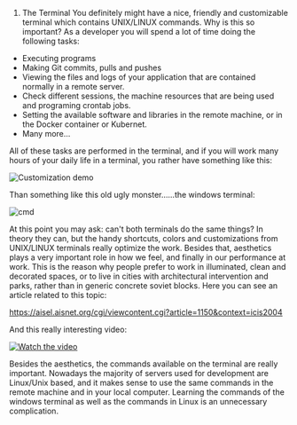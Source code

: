 1.	The Terminal
You definitely might have a nice, friendly and customizable terminal which contains UNIX/LINUX 
commands. Why is this so important? As a developer you will spend a lot of time doing the following 
tasks:

-	Executing programs
-	Making Git commits, pulls and pushes
-	Viewing the files and logs of your application that are contained normally in a remote server. 
-	Check different sessions, the machine resources that are being used and programing crontab jobs.
-	Setting the available software and libraries in the remote machine, or in the Docker container or Kubernet.
-	Many more…

All of these tasks are performed in the terminal, and if you will work many hours of your daily life in a terminal, 
you rather have something like this: 

![Customization demo](https://github.com/apodkutin/agnoster-zsh-theme/raw/customize-prompt/agnoster_customization.gif)

Than something like this old ugly monster……the windows terminal:

![cmd](https://media.giphy.com/media/cZ1zIh0UvPqUM/giphy.gif)

At this point you may ask: can't both terminals do the same things? In theory they can, but the handy shortcuts, 
colors and customizations from UNIX/LINUX terminals really optimize the work. Besides that, aesthetics plays a very 
important role in how we feel, and finally in our performance at work. This is the reason why people prefer to 
work in illuminated, clean and decorated spaces, or to live in cities with architectural intervention and parks, rather 
than in generic concrete soviet blocks. Here you can see an article related to this topic:

https://aisel.aisnet.org/cgi/viewcontent.cgi?article=1150&context=icis2004

And this really interesting video:

[![Watch the video](https://img.youtube.com/vi/-O5kNPlUV7w/0.jpg)](https://www.youtube.com/watch?v=-O5kNPlUV7w)

Besides the aesthetics, the commands available on the terminal are really important. Nowadays the majority of servers used for development are Linux/Unix based, and it makes sense to use the same commands in the remote machine and in your local computer. Learning the commands of the windows terminal as well as the commands in Linux is an unnecessary complication.
